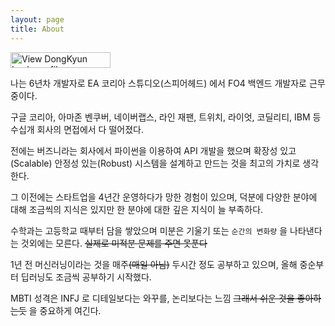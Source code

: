 ```yaml
---
layout: page
title: About
---
```


<a href="https://kr.linkedin.com/pub/dongkyun-lee/13/3a1/b53" target="_blank"><img src="https://static.licdn.com/scds/common/u/img/webpromo/btn_viewmy_160x25.png" width="160" height="25" border="0" alt="View DongKyun Lee's profile on LinkedIn"></a>

나는 6년차 개발자로 EA 코리아 스튜디오(스피어헤드) 에서 FO4 백엔드 개발자로 근무중이다.

구글 코리아, 아마존 벤쿠버, 네이버랩스, 라인 재팬, 트위치, 라이엇, 코딜리티, IBM 등 수십개 회사의 면접에서 다 떨어졌다.

전에는 버즈니라는 회사에서 파이썬을 이용하여 API 개발을 했으며 확장성 있고(Scalable) 안정성 있는(Robust) 시스템을 설계하고 만드는 것을 최고의 가치로 생각한다.

그 이전에는 스타트업을 4년간 운영하다가 망한 경험이 있으며, 덕분에 다양한 분야에 대해 조금씩의 지식은 있지만 한 분야에 대한 깊은 지식이 늘 부족하다.


수학과는 고등학교 때부터 담을 쌓았으며 미분은 기울기 또는 `순간의 변화량` 을 나타낸다는 것외에는 모른다. ~~실제로 미적분 문제를 주면 못푼다~~

1년 전 머신러닝이라는 것을 매주~~(매일 아님)~~ 두시간 정도 공부하고 있으며, 올해 중순부터 딥러닝도 조금씩 공부하기 시작했다.

MBTI 성격은 INFJ 로 디테일보다는 와꾸를, 논리보다는 느낌 ~~그래서 쉬운 것을 좋아하는듯~~ 을 중요하게 여긴다.
